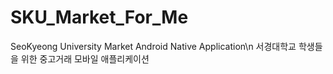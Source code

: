 # SKU_Market_For_Me
SeoKyeong University Market Android Native Application\n
서경대학교 학생들을 위한 중고거래 모바일 애플리케이션
